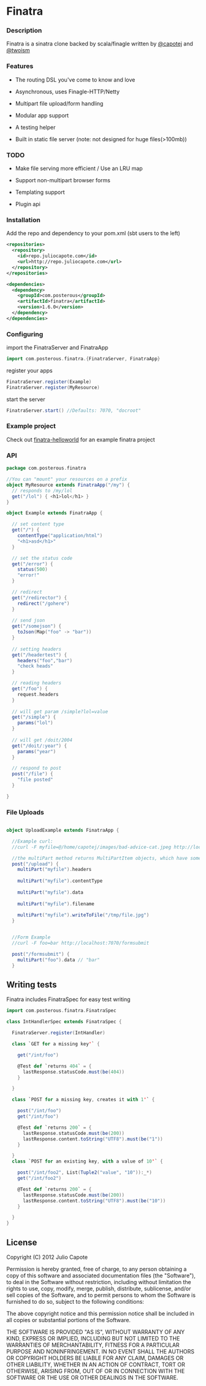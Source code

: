 # Finatra

### Description
Finatra is a sinatra clone backed by scala/finagle written by [@capotej](http://twitter.com/capotej) and [@twoism](http://twitter.com/twoism)


### Features
* The routing DSL you've come to know and love

* Asynchronous, uses Finagle-HTTP/Netty

* Multipart file upload/form handling

* Modular app support

* A testing helper

* Built in static file server (note: not designed for huge files(>100mb))


### TODO
* Make file serving more efficient / Use an LRU map

* Support non-multipart browser forms

* Templating support

* Plugin api


### Installation
Add the repo and dependency to your pom.xml (sbt users to the left)

```xml
<repositories>
  <repository>
    <id>repo.juliocapote.com</id>
    <url>http://repo.juliocapote.com</url>
  </repository>
</repositories>

<dependencies>
  <dependency>
    <groupId>com.posterous</groupId>
    <artifactId>finatra</artifactId>
    <version>1.6.0</version>
  </dependency>
</dependencies>
```

### Configuring

import the FinatraServer and FinatraApp

```scala
import com.posterous.finatra.{FinatraServer, FinatraApp}
```

register your apps

```scala
FinatraServer.register(Example)
FinatraServer.register(MyResource)
```

start the server

```scala
FinatraServer.start() //Defaults: 7070, "docroot"
```


### Example project
Check out [finatra-helloworld](http://github.com/capotej/finatra-helloworld) for an example finatra project


### API

```scala
package com.posterous.finatra

//You can "mount" your resources on a prefix
object MyResource extends FinatraApp("/my") {
  // responds to /my/lol
  get("/lol") { <h1>lol</h1> }
}

object Example extends FinatraApp {

  // set content type
  get("/") { 
    contentType("application/html")
    "<h1>asd</h1>"
  } 

  // set the status code
  get("/error") {
    status(500)
    "error!"
  }

  // redirect 
  get("/redirector") {
    redirect("/gohere")
  }
  
  // send json
  get("/somejson") {
    toJson(Map("foo" -> "bar"))
  }
  
  // setting headers
  get("/headertest") {
    headers("foo","bar")
    "check heads"
  }

  // reading headers
  get("/foo") { 
    request.headers 
  }
 
  // will get param /simple?lol=value
  get("/simple") { 
    params("lol") 
  }
 
  // will get /doit/2004
  get("/doit/:year") { 
    params("year") 
  }

  // respond to post
  post("/file") {
    "file posted"
  }

}
```

### File Uploads

```scala

object UploadExample extends FinatraApp {

  //Example curl:
  //curl -F myfile=@/home/capotej/images/bad-advice-cat.jpeg http://localhost:7070/

  //the multiPart method returns MultiPartItem objects, which have some handy methods
  post("/upload") {
    multiPart("myfile").headers 
    
    multiPart("myfile").contentType
    
    multiPart("myfile").data
    
    multiPart("myfile").filename
    
    multiPart("myfile").writeToFile("/tmp/file.jpg")
  }


  //Form Example
  //curl -F foo=bar http://localhost:7070/formsubmit

  post("/formsubmit") {
    multiPart("foo").data // "bar"
  }


```



## Writing tests
Finatra includes FinatraSpec for easy test writing

```scala
import com.posterous.finatra.FinatraSpec

class IntHandlerSpec extends FinatraSpec {

  FinatraServer.register(IntHandler)

  class `GET for a missing key'` {

    get("/int/foo")

    @Test def `returns 404` = {
      lastResponse.statusCode.must(be(404))
    }

  }

  class `POST for a missing key, creates it with 1'` {

    post("/int/foo")
    get("/int/foo")

    @Test def `returns 200` = {
      lastResponse.statusCode.must(be(200))
      lastResponse.content.toString("UTF8").must(be("1"))
    }

  }
  class `POST for an existing key, with a value of 10'` {

    post("/int/foo2", List(Tuple2("value", "10")):_*)
    get("/int/foo2")

    @Test def `returns 200` = {
      lastResponse.statusCode.must(be(200))
      lastResponse.content.toString("UTF8").must(be("10"))
    }

  }
}
```

## License 

Copyright (C) 2012 Julio Capote

Permission is hereby granted, free of charge, to any person obtaining a copy of this software and associated documentation files (the "Software"), to deal in the Software without restriction, including without limitation the rights to use, copy, modify, merge, publish, distribute, sublicense, and/or sell copies of the Software, and to permit persons to whom the Software is furnished to do so, subject to the following conditions:

The above copyright notice and this permission notice shall be included in all copies or substantial portions of the Software.

THE SOFTWARE IS PROVIDED "AS IS", WITHOUT WARRANTY OF ANY KIND, EXPRESS OR IMPLIED, INCLUDING BUT NOT LIMITED TO THE WARRANTIES OF MERCHANTABILITY, FITNESS FOR A PARTICULAR PURPOSE AND NONINFRINGEMENT. IN NO EVENT SHALL THE AUTHORS OR COPYRIGHT HOLDERS BE LIABLE FOR ANY CLAIM, DAMAGES OR OTHER LIABILITY, WHETHER IN AN ACTION OF CONTRACT, TORT OR OTHERWISE, ARISING FROM, OUT OF OR IN CONNECTION WITH THE SOFTWARE OR THE USE OR OTHER DEALINGS IN THE SOFTWARE.

